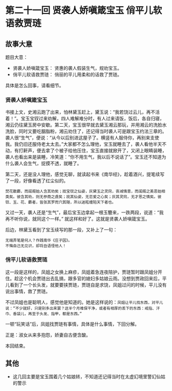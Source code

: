 # 第二十一回 贤袭人娇嗔箴宝玉 俏平儿软语救贾琏

## 故事大意

题目大意：
* 贤袭人娇嗔箴宝玉： 贤惠的袭人假装生气，规劝宝玉。
* 俏平儿软语救贾琏： 俏丽的平儿用柔和的话救了贾琏。

具体是怎么回事，请看细节。

### 贤袭人娇嗔箴宝玉

书接上文，史湘云跑了出来，怕林黛玉赶上，黛玉说：“我若饶过云儿，再不活着！”。宝玉宝钗过来劝解，四人难解难分时，有人过来请饭，饭后，各自归寝，湘云仍往黛玉房中安歇。第二天，宝玉很早就去黛玉湘云那玩，并用湘云的洗脸水洗脸，同时又要吃胭脂粉，湘云劝住了，还记得当时袭人可是跟宝玉约法三章的。袭人很“生气”，便说：“从今以后别进这屋子了。横竖有人服侍你，再别来支使我。我仍旧还服侍老太太去。”大家都不怎么理他，宝玉就睡去了，袭人看他半天不动，有打鼾声，便去拿了个被子给他压住，宝玉直接就掀开了，又闭上眼睛装睡，袭人也看出来是装睡，冷笑道：“你不用生气，我以后不说话了”。宝玉还不知道为什么袭人会生气，捉摸不透，就睡了。

第二天，还是没人理他，感觉无聊，就读起书来《南华经》，趁着酒兴，提笔续写了一段，好像看透了红尘似的。

```
焚花散麝，而闺阁始人含其劝矣；戕宝钗之仙姿，灰黛玉之灵窍，丧减情意，而闺阁之美恶始相类矣。彼含其劝，则无参商之虞矣；戕其仙姿，无恋爱之心矣；灰其灵窍，无才思之情矣。彼钗、玉、花、麝者，皆张其罗而穴其隧，所以迷眩缠陷天下者也。
```

又过一天，袭人还是“生气”，最后宝玉边拿起一根玉簪来，一跌两段，说道：“我再不听你说，就同这个一样。” 就这样和好了。这就是贤袭人娇嗔箴宝玉。


后边，林黛玉看到了宝玉续写的那一段，又补上了一句：

```
无端弄笔是何人？作践南华《庄子因》。
不悔自己无见识，却将丑语怪他人！　　　
```

### 俏平儿软语救贾琏

这一段是这样的，凤姐之女换上麻疹，凤姐着急连夜陪护，贾琏暂时跟凤姐分开住。趁这个机会贾琏出去乱搞，跟多官的媳妇多姑娘云雨。没想到贾政回来后，平儿看到了一个长头发，就要要挟贾琏，贾琏自是求饶，凤姐过问的时候，平儿没有说出事情，救了贾琏。

不过凤姐也是聪明人，感觉他是知道的。她是这样说的：```凤姐让平儿找东西，对平儿说：“不少就好，只是别多出来罢？这半个月难保干净，或者有相厚的丢下的东西：戒指、汗巾、香袋儿，再至于头发、指甲，都是东西。”```

一顿“玩笑话”后，凤姐找贾琏有事情，具体是什么事情，下回分解。

正是：淑女从来多抱怨，娇妻自古便含酸。

本回结束。


## 其他

* 这几回主要是宝玉围着几个姑娘转，不知道还记得当时在太虚幻境里警幻仙姑的警示
